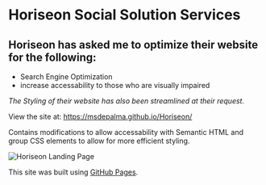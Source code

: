 # **Horiseon Social Solution Services**
## Horiseon has asked me to optimize their website for the following:

* Search Engine Optimization
* increase accessability to those who are visually impaired

*The Styling of their website has also been streamlined at their request.*

View the site at: https://msdepalma.github.io/Horiseon/

Contains modifications to allow accessability with Semantic HTML and group CSS elements to allow for more efficient styling.

![Horiseon Landing Page](https://user-images.githubusercontent.com/97564167/158293599-8786f23f-0506-4710-ab89-0d6ae5279ba8.png) 


This site was built using [GitHub Pages](https://pages.github.com/).
